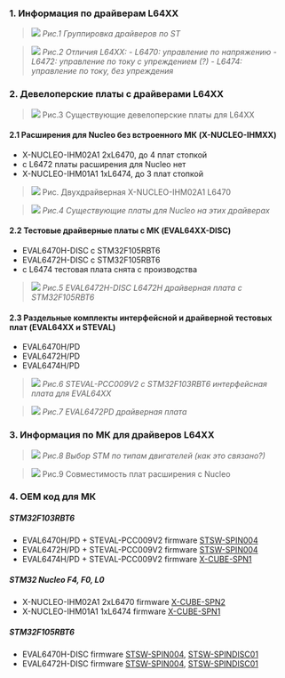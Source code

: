 ### 1. Информация по драйверам L64XX
>![](/assets/images/L6470-L6472-L6474-chart.png)
*Рис.1 Группировка драйверов по ST*

>![](/assets/images/L6472-74-82-84-Current-control-difference.png)
*Рис.2 Отличия L64XX:*
*- L6470: управление по напряжению*
*- L6472: управление по току с упреждением (?)*
*- L6474: управление по току, без упреждения*

### 2. Девелоперские платы с драйверами L64XX

>![](/assets/images/Eval-Softvare-Boards-Setup.png)
Рис.3  Cуществующие девелоперские платы для L64XX

#### 2.1 Расширения для Nucleo без встроенного МК (X-NUCLEO-IHMXX)
- X-NUCLEO-IHM02A1 2хL6470, до 4 плат стопкой
- c L6472 платы расширения для Nucleo нет
- X-NUCLEO-IHM01A1 1хL6474, до 3 плат стопкой

>![](/assets/images/X-NUCLEO-IHM02A1-pic.png)
Рис. Двухдрайверная X-NUCLEO-IHM02A1 L6470

>![](/assets/images/hucleo-L647X-hats.png)
*Рис.4 Существующие платы для Nucleo на этих драйверах*

#### 2.2 Тестовые драйверные платы с МК (EVAL64XX-DISC)
- EVAL6470H-DISC c STM32F105RBT6
- EVAL6472H-DISC c STM32F105RBT6
- c L6474 тестовая плата снята с производства

>![](/assets/images/L6472-Discovery-board.png)
*Рис.5 EVAL6472H-DISC L6472H драйверная плата с STM32F105RBT6*

#### 2.3 Раздельные комплекты интерфейсной и драйверной тестовых плат (EVAL64XX и STEVAL)
- EVAL6470H/PD
- EVAL6472H/PD
- EVAL6474H/PD

>![](/assets/images/STEVAL-PCC009V2-interface-board.png)
*Рис.6 STEVAL-PCC009V2 с STM32F103RBT6 интерфейсная плата для EVAL64XX*

>![](/assets/images/EVAL6472PD-driver-board.png)
*Рис.7 EVAL6472PD драйверная плата*


### 3. Информация по МК для драйверов L64XX
>![](/assets/images/st-key-selection-mcu.png)
*Рис.8 Выбор STM по типам двигателей (как это связано?)*

>![](/assets/images/nucleo-L64XX-hats-compatibility.png)
Рис.9 Совместимость плат расширения с Nucleo

### 4. OEM код для МК
##### STM32F103RBT6
- EVAL6470H/PD + STEVAL-PCC009V2 firmware [STSW-SPIN004](/assets/en.stsw-spin004.zip)
- EVAL6472H/PD + STEVAL-PCC009V2 firmware [STSW-SPIN004](/assets/en.stsw-spin004.zip)
- EVAL6474H/PD + STEVAL-PCC009V2 firmware [X-CUBE-SPN1](/assets/en.x-cube-spn1.zip)

##### STM32 Nucleo F4, F0, L0
- X-NUCLEO-IHM02A1 2хL6470 firmware [X-CUBE-SPN2](/assets/en.X-CUBE-SPN2_firmware.zip)
- X-NUCLEO-IHM01A1 1хL6474 firmware [X-CUBE-SPN1](/assets/en.x-cube-spn1.zip)

##### STM32F105RBT6
- EVAL6470H-DISC firmware [STSW-SPIN004](/assets/en.stsw-spin004.zip), [STSW-SPINDISC01](/assets/en.STSW-SPINDISC01.zip)
- EVAL6472H-DISC firmware [STSW-SPIN004](/assets/en.stsw-spin004.zip), [STSW-SPINDISC01](/assets/en.STSW-SPINDISC01.zip)
